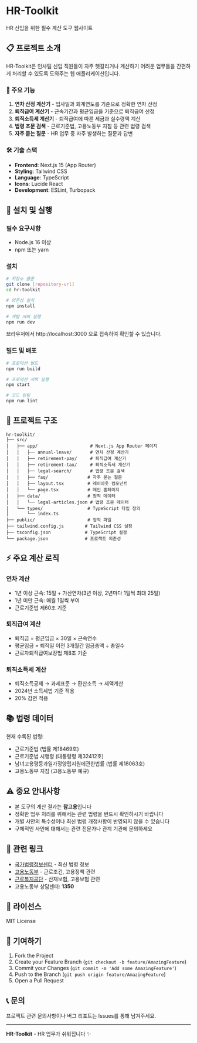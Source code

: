 # HR-Toolkit

HR 신입을 위한 필수 계산 도구 웹사이트

## 📋 프로젝트 소개

HR-Toolkit은 인사팀 신입 직원들이 자주 헷갈리거나 계산하기 어려운 업무들을 간편하게 처리할 수 있도록 도와주는 웹 애플리케이션입니다.

### 🎯 주요 기능

1. **연차 산정 계산기** - 입사일과 회계연도를 기준으로 정확한 연차 산정
2. **퇴직급여 계산기** - 근속기간과 평균임금을 기준으로 퇴직급여 산정
3. **퇴직소득세 계산기** - 퇴직급여에 따른 세금과 실수령액 계산
4. **법령 조문 검색** - 근로기준법, 고용노동부 지침 등 관련 법령 검색
5. **자주 묻는 질문** - HR 업무 중 자주 발생하는 질문과 답변

### 🛠 기술 스택

- **Frontend**: Next.js 15 (App Router)
- **Styling**: Tailwind CSS
- **Language**: TypeScript
- **Icons**: Lucide React
- **Development**: ESLint, Turbopack

## 🚀 설치 및 실행

### 필수 요구사항

- Node.js 16 이상
- npm 또는 yarn

### 설치

```bash
# 저장소 클론
git clone [repository-url]
cd hr-toolkit

# 의존성 설치
npm install

# 개발 서버 실행
npm run dev
```

브라우저에서 http://localhost:3000 으로 접속하여 확인할 수 있습니다.

### 빌드 및 배포

```bash
# 프로덕션 빌드
npm run build

# 프로덕션 서버 실행
npm start

# 코드 린팅
npm run lint
```

## 📁 프로젝트 구조

```
hr-toolkit/
├── src/
│   ├── app/                    # Next.js App Router 페이지
│   │   ├── annual-leave/       # 연차 산정 계산기
│   │   ├── retirement-pay/     # 퇴직급여 계산기
│   │   ├── retirement-tax/     # 퇴직소득세 계산기
│   │   ├── legal-search/       # 법령 조문 검색
│   │   ├── faq/               # 자주 묻는 질문
│   │   ├── layout.tsx         # 레이아웃 컴포넌트
│   │   └── page.tsx           # 메인 홈페이지
│   ├── data/                  # 정적 데이터
│   │   └── legal-articles.json # 법령 조문 데이터
│   └── types/                 # TypeScript 타입 정의
│       └── index.ts
├── public/                    # 정적 파일
├── tailwind.config.js        # Tailwind CSS 설정
├── tsconfig.json             # TypeScript 설정
└── package.json              # 프로젝트 의존성
```

## ⚡ 주요 계산 로직

### 연차 계산
- 1년 이상 근속: 15일 + 가산연차(3년 이상, 2년마다 1일씩 최대 25일)
- 1년 미만 근속: 매월 1일씩 부여
- 근로기준법 제60조 기준

### 퇴직급여 계산
- 퇴직금 = 평균임금 × 30일 × 근속연수
- 평균임금 = 퇴직일 이전 3개월간 임금총액 ÷ 총일수
- 근로자퇴직급여보장법 제8조 기준

### 퇴직소득세 계산
- 퇴직소득공제 → 과세표준 → 환산소득 → 세액계산
- 2024년 소득세법 기준 적용
- 20% 감면 적용

## 📚 법령 데이터

현재 수록된 법령:
- 근로기준법 (법률 제18469호)
- 근로기준법 시행령 (대통령령 제32412호)
- 남녀고용평등과일가정양립지원에관한법률 (법률 제18063호)
- 고용노동부 지침 (고용노동부 예규)

## ⚠️ 중요 안내사항

- 본 도구의 계산 결과는 **참고용**입니다
- 정확한 업무 처리를 위해서는 관련 법령을 반드시 확인하시기 바랍니다
- 개별 사안의 특수성이나 최신 법령 개정사항이 반영되지 않을 수 있습니다
- 구체적인 사안에 대해서는 관련 전문가나 관계 기관에 문의하세요

## 🔗 관련 링크

- [국가법령정보센터](https://www.law.go.kr) - 최신 법령 정보
- [고용노동부](https://www.moel.go.kr) - 근로조건, 고용정책 관련
- [근로복지공단](https://www.comwel.or.kr) - 산재보험, 고용보험 관련
- 고용노동부 상담센터: **1350**

## 📄 라이선스

MIT License

## 🤝 기여하기

1. Fork the Project
2. Create your Feature Branch (`git checkout -b feature/AmazingFeature`)
3. Commit your Changes (`git commit -m 'Add some AmazingFeature'`)
4. Push to the Branch (`git push origin feature/AmazingFeature`)
5. Open a Pull Request

## 📞 문의

프로젝트 관련 문의사항이나 버그 리포트는 Issues를 통해 남겨주세요.

---

**HR-Toolkit** - HR 업무가 쉬워집니다 ✨
